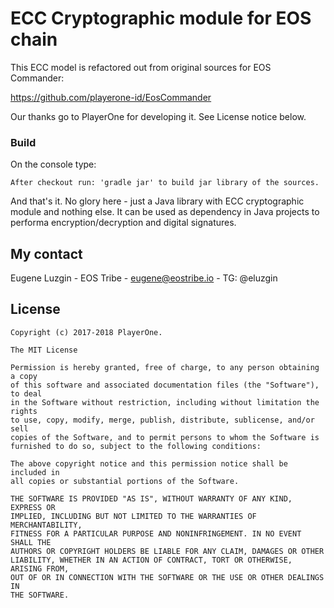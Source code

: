# ECC Cryptographic module for EOS chain

This ECC model is refactored out from original sources for EOS Commander:

https://github.com/playerone-id/EosCommander 
  
Our thanks go to PlayerOne for developing it. See License notice below.


### Build
On the console type:

	After checkout run: 'gradle jar' to build jar library of the sources.

And that's it. No glory here - just a Java library with ECC cryptographic module and nothing else.
It can be used as dependency in Java projects to performa encryption/decryption and digital signatures.

<a name="contact"></a>
## My contact
Eugene Luzgin - EOS Tribe - eugene@eostribe.io - TG: @eluzgin
  
<a name="lincense"></a>
## License

    Copyright (c) 2017-2018 PlayerOne.

    The MIT License

    Permission is hereby granted, free of charge, to any person obtaining a copy
    of this software and associated documentation files (the "Software"), to deal
    in the Software without restriction, including without limitation the rights
    to use, copy, modify, merge, publish, distribute, sublicense, and/or sell
    copies of the Software, and to permit persons to whom the Software is
    furnished to do so, subject to the following conditions:

    The above copyright notice and this permission notice shall be included in
    all copies or substantial portions of the Software.

    THE SOFTWARE IS PROVIDED "AS IS", WITHOUT WARRANTY OF ANY KIND, EXPRESS OR
    IMPLIED, INCLUDING BUT NOT LIMITED TO THE WARRANTIES OF MERCHANTABILITY,
    FITNESS FOR A PARTICULAR PURPOSE AND NONINFRINGEMENT. IN NO EVENT SHALL THE
    AUTHORS OR COPYRIGHT HOLDERS BE LIABLE FOR ANY CLAIM, DAMAGES OR OTHER
    LIABILITY, WHETHER IN AN ACTION OF CONTRACT, TORT OR OTHERWISE, ARISING FROM,
    OUT OF OR IN CONNECTION WITH THE SOFTWARE OR THE USE OR OTHER DEALINGS IN
    THE SOFTWARE.

